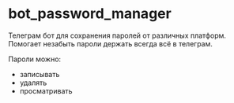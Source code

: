 # bot_password_manager
Телеграм бот для сохранения паролей от различных платформ. Помогает незабыть пароли держать всегда всё в телеграм. 

Пароли можно:
- записывать
- удалять 
- просматривать
